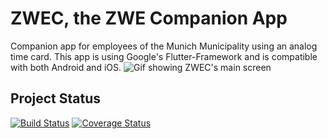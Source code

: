 # ZWEC, the ZWE Companion App
Companion app for employees of the Munich Municipality using an analog time card. This app is using Google's Flutter-Framework and is compatible with both Android and iOS.
![Gif showing ZWEC's main screen](./docs/zwec1.gif)
## Project Status
[![Build Status](https://travis-ci.org/hmkrivoj/zwe_companion.svg?branch=master)](https://travis-ci.org/hmkrivoj/zwe_companion)
[![Coverage Status](https://coveralls.io/repos/github/hmkrivoj/zwe_companion/badge.svg?branch=master)](https://coveralls.io/github/hmkrivoj/zwe_companion?branch=master)

